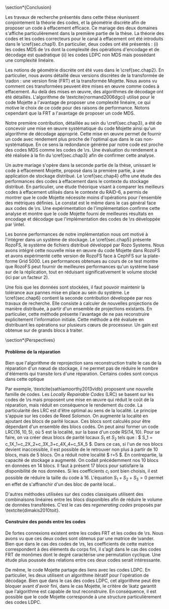 
\section*{Conclusion}

Les travaux de recherche présentés dans cette thèse réunissent conjointement la
théorie des codes, et la géométrie discrète afin de proposer un code à
effacement efficace. Ce mariage des deux domaines s'affiche particulièrement
dans la première partie de la thèse. La théorie des codes et les codes
correcteurs pour le canal à effacement ont été introduits dans le
\cref{sec.chap1}. En particulier, deux codes ont été présentés : (i) les codes
MDS de \rs dont la complexité des opérations d'encodage et de décodage est
quadratique (ii) les codes LDPC non MDS mais possédant une complexité linéaire.

Les notions de géométrie discrète ont été vues dans le \cref{sec.chap2}. En
particulier, nous avons détaillé deux versions discrètes de la transformée de
\radon : une version finie (FRT) et la transformée Mojette. Nous avons vu
comment ces transformées peuvent être mises en œuvre comme codes à effacement.
Au delà des mises en œuvre, des algorithmes de décodage ont été détaillés.
L'algorithme de \textcite{normand2006dgci} utilisé pour le code Mojette a
l'avantage de proposer une complexité linéaire, ce qui motive le choix de ce
code pour des raisons de performance. Notons cependant que la FRT a l'avantage
de proposer un code MDS.

Notre première contribution, détaillée au sein du \cref{sec.chap3}, a été de
concevoir une mise en œuvre systématique du code Mojette ainsi qu'un algorithme
de décodage approprié. Cette mise en œuvre permet de fournir un code avec
rendement plus proche de l'optimal que dans le cas non-systématique. En ce
sens la redondance générée par notre code est proche des codes MDS comme les
codes de \rs. Une évaluation du rendement a été réalisée à la fin du
\cref{sec.chap3} afin de confirmer cette analyse.

Un autre mariage s'opère dans la seconde partie de la thèse, unissant le code à
effacement Mojette, proposé dans la première partie, à une application de
stockage distribué. Le \cref{sec.chap4} offre une étude des performances des
codes à effacement dans le contexte du stockage distribué. En particulier, une
étude théorique visant à comparer les meilleurs codes à effacement utilisés
dans le contexte du RAID-6, a permis de montrer que le code Mojette nécessite
moins d'opérations pour l'ensemble des métriques définies. Le constat est le
même dans le cas général face aux codes de \rs. Une expérimentation de
l'implémentation confirme cette analyse et montre que le code Mojette
fourni de meilleures résultats en encodage et décodage que l'implémentation des
codes de \rs développée par \intel. 

Les bonne performances de notre implémentation nous ont motivé à l'intégrer
dans un système de stockage. Le \cref{sec.chap5} présente RozoFS, le système de
fichiers distribué développé par Rozo Systems. Nous avons intégré cette
nouvelle mise en œuvre du code Mojette dans RozoFS et avons expérimenté cette
version de RozoFS face à CephFS sur la plate-forme Grid 5000. Les performances
obtenues au cours de ce test montre que RozoFS peut fournir de meilleures
performances qu'un système basé sur de la réplication, tout en réduisant
significativement le volume stocké (ici par un facteur $2$).

Une fois que les données sont stockées, il faut pouvoir maintenir la tolérance
aux pannes mise en place au sein du système. Le \cref{sec.chap6} contient la
seconde contribution développée par nos travaux de recherche. Elle consiste à
calculer de nouvelles projections de manière distribuée, à partir d'un ensemble
de projections existants. En particulier, cette méthode présente l'avantage de
ne pas reconstruire explicitement l'information initiale. Cette méthode a été
évaluée en distribuant les opérations sur plusieurs cœurs de processeur. Un
gain est obtenue sur de grands blocs à traiter.

\section*{Perspectives}

#### Problème de la réparation

Bien que l'algorithme de reprojection sans reconstruction traite le cas de la
réparation d'un nœud de stockage, il ne permet pas de réduire le nombre
d'éléments qui transite lors d'une réparation. Certains codes sont conçus dans
cette optique

Par exemple, \textcite{sathiamoorthy2013vldb} proposent une nouvelle famille de
codes. Les *Locally Repairable Codes* (LRC) se basent sur les codes de \rs mais
proposent une mise en œuvre qui réduit le coût de la réparation, mais réduit en
conséquence le rendement du code. La particularité des LRC est d'être optimal
au sens de la localité. Le principe s'appuie sur les codes de Reed Solomon. On
augmente la localité en ajoutant des blocs de parité locaux. Ces blocs sont
calculés pour être dépendant d'un ensemble des blocs codés. On peut ainsi
former un code LRC$(16,10,5)$, où $5$ est la localité, sur la base d'un code
RS$(14,10)$. Pour se faire, on va créer deux blocs de parité locaux $S_1$ et
$S_2$ tels que : $ S_1 = c_1X_1+c_2X_2+c_3X_3+c_4X_4+c_5X_5 $. Dans ce cas, si
l'un de nos blocs devient inaccessible, il est possible de le retrouver non
plus à partir de 10 blocs, mais de 5 blocs. On a réduit notre localité $ r=5 $.
En contrepartie, la capacité de stockage a augmenté. On codait précédemment nos
10 blocs en données en 14 blocs. Il faut à présent 17 blocs pour satisfaire la
disponibilité de nos données.  Si les coefficients $c_i$ sont bien choisis, il
est possible de réduire la taille du code à 16. L'équation $S_1 + S_2 + S_3 =
0$ permet en effet de s'affranchir d'un des bloc de parité local..

D'autres méthodes utilisées sur des codes classiques utilisent des combinaisons
linéaires entre les blocs disponibles afin de réduire le volume de données
transférées. C'est le cas des *regenerating codes* proposés par
\textcite{dimakis2010toit}.

#### Construire des ponds entre les codes

De fortes connexions existent entre les codes FRT et les codes de \rs. Nous
avons vu que ces deux codes sont obtenus par une matrice de \vander. Bien que
dans le cas des codes de \rs, les coefficients de cette matrice correspondent
à des éléments du corps fini, il s'agit dans le cas des codes FRT de monômes
dont le degré caractérise une permutation cyclique. Une étude plus poussée des
relations entre ces deux codes serait intéressante.

De même, le code Mojette partage des liens avec les codes LDPC. En particulier,
les deux utilisent un algorithme itératif pour l'opération de décodage. Bien
que dans le cas des codes LDPC, cet algorithme peut être bloquer avant d'avoir
fini, dans le cas Mojette, le critère de \katz garantit que l'algorithme est
capable de tout reconstruire. En conséquence, il est possible que le code
Mojette corresponde à une structure particulièrement des codes LDPC.
